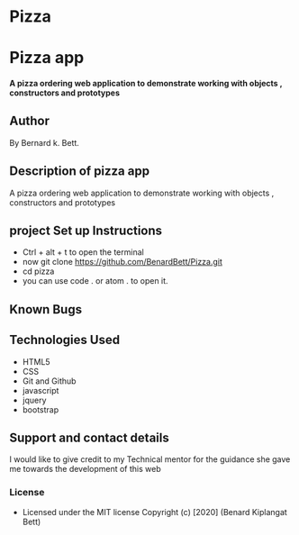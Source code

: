 # Pizza
# Pizza app
#### A pizza ordering web application to demonstrate working with objects , constructors and prototypes
## Author
By  Bernard k. Bett.
## Description of pizza app
A pizza ordering web application to demonstrate working with objects , constructors and prototypes
## project Set up Instructions
* Ctrl + alt + t to open the terminal
* now git clone https://github.com/BenardBett/Pizza.git
* cd pizza
* you can use code . or atom . to open it.
## Known Bugs
## Technologies Used
* HTML5
* CSS
* Git and Github
* javascript
* jquery
* bootstrap
## Support and contact details
I would like to give credit to my Technical mentor for the guidance she gave me towards the development of this web
### License
* Licensed under the MIT license
Copyright (c) [2020] (Benard Kiplangat Bett)
